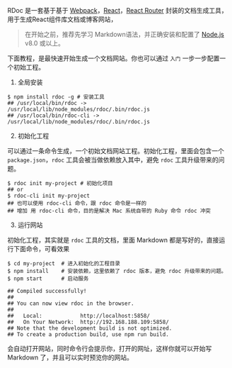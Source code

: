 <!--
title: 快速开始 
sort: 1
-->

RDoc 是一套基于基于 [Webpack](https://webpack.js.org/)，[React](https://reactjs.org/)，[React Router](https://reacttraining.com/react-router/web/guides/philosophy) 封装的文档生成工具，用于生成React组件库文档或博客网站，

> 在开始之前，推荐先学习 Markdown语法，并正确安装和配置了 [Node.js](https://nodejs.org) v8.0 或以上。

下面教程，是最快速开始生成一个文档网站。你也可以通过 `入门` 一步一步配置一个初始工程。

1. 全局安装

```shell
$ npm install rdoc -g # 安装工具
## /usr/local/bin/rdoc -> /usr/local/lib/node_modules/rdoc/.bin/rdoc.js
## /usr/local/bin/rdoc-cli -> /usr/local/lib/node_modules/rdoc/.bin/rdoc.js
```

2. 初始化工程

可以通过一条命令生成，一个初始文档网站工程。初始化工程，里面会包含一个 `package.json`，`rdoc` 工具会被当做依赖放入其中，避免 `rdoc` 工具升级带来的问题。

```shell
$ rdoc init my-project # 初始化项目
## or
$ rdoc-cli init my-project
## 也可以使用 rdoc-cli 命令，跟 rdoc 命令是一样的
## 增加 用 rdoc-cli 命令，目的是解决 Mac 系统自带的 Ruby 命令 rdoc 冲突
```

3. 运行网站

初始化工程，其实就是 `rdoc` 工具的文档，里面 Markdown 都是写好的，直接运行下面命令，可看效果

```shell
$ cd my-project  # 进入初始化的工程目录
$ npm install    # 安装依赖，这里依赖了 rdoc 版本，避免 rdoc 升级带来的问题。
$ npm start      # 启动服务

## Compiled successfully!
## 
## You can now view rdoc in the browser.
## 
##   Local:            http://localhost:5858/
##   On Your Network:  http://192.168.188.109:5858/
## Note that the development build is not optimized.
## To create a production build, use npm run build.
```

会自动打开网站，同时命令行会提示你，打开的网址，这样你就可以开始写 Markdown 了，并且可以实时预览你的网站。
